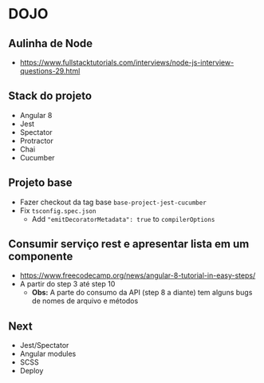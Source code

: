 # DOJO

## Aulinha de Node
- https://www.fullstacktutorials.com/interviews/node-js-interview-questions-29.html

## Stack do projeto
- Angular 8
- Jest
- Spectator
- Protractor
- Chai
- Cucumber

## Projeto base
- Fazer checkout da tag base `base-project-jest-cucumber`
- Fix `tsconfig.spec.json`
    - Add `"emitDecoratorMetadata": true` to `compilerOptions`

## Consumir serviço rest e apresentar lista em um componente
- https://www.freecodecamp.org/news/angular-8-tutorial-in-easy-steps/
- A partir do step 3 até step 10
    - **Obs:** A parte do consumo da API (step 8 a diante) tem alguns bugs de nomes de arquivo e métodos

## Next
- Jest/Spectator
- Angular modules
- SCSS
- Deploy
